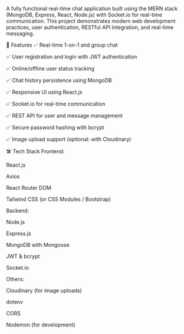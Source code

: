 A fully functional real-time chat application built using the MERN stack (MongoDB, Express, React, Node.js) with Socket.io for real-time communication. This project demonstrates modern web development practices, user authentication, RESTful API integration, and real-time messaging.

🚀 Features
✅ Real-time 1-on-1 and group chat

✅ User registration and login with JWT authentication

✅ Online/offline user status tracking

✅ Chat history persistence using MongoDB

✅ Responsive UI using React.js

✅ Socket.io for real-time communication

✅ REST API for user and message management

✅ Secure password hashing with bcrypt

✅ Image upload support (optional: with Cloudinary)

🛠️ Tech Stack
Frontend:

React.js

Axios

React Router DOM

Tailwind CSS (or CSS Modules / Bootstrap)

Backend:

Node.js

Express.js

MongoDB with Mongoose

JWT & bcrypt

Socket.io

Others:

Cloudinary (for image uploads)

dotenv

CORS

Nodemon (for development)

